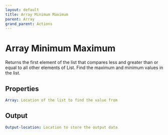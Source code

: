```yaml
---
layout: default
title: Array Minimum Maximum
parent: Array
grand_parent: Actions
---
```

# Array Minimum Maximum
Returns the first element of the list that compares less and greater than or equal to all other elements of List. Find the maximum and minimum values in the list.

## Properties
```yaml
Array: Location of the list to find the value from
```

## Output
```yaml
Output-location: Location to store the output data
```
